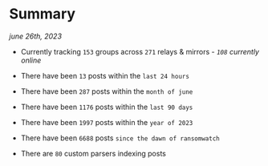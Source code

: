 
# Summary
_june 26th, 2023_

- Currently tracking `153` groups across `271` relays & mirrors - _`108` currently online_

- There have been `13` posts within the `last 24 hours`

- There have been `287` posts within the `month of june`

- There have been `1176` posts within the `last 90 days`

- There have been `1997` posts within the `year of 2023`

- There have been `6688` posts `since the dawn of ransomwatch`

- There are `80` custom parsers indexing posts
